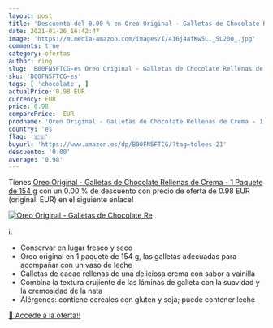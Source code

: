 ```yaml
---
layout: post
title: 'Descuento del 0.00 % en Oreo Original - Galletas de Chocolate Re'
date: 2021-01-26 16:42:47
image: 'https://m.media-amazon.com/images/I/416j4afKw5L._SL200_.jpg'
comments: true
category: ofertas
author: ring
slug: 'B00FN5FTCG-es Oreo Original - Galletas de Chocolate Rellenas de Crema -...'
sku: 'B00FN5FTCG-es'
tags: [ 'chocolate', ]
actualPrice: 0.98 EUR
currency: EUR
price: 0.98
comparePrice:  EUR
prodname: 'Oreo Original - Galletas de Chocolate Rellenas de Crema - 1 Paquete de 154 g'
country: 'es'
flag: '🇪🇸'
buyurl: 'https://www.amazon.es/dp/B00FN5FTCG/?tag=tolees-21'
descuento: '0.00'
average: '0.98'
---
```


Tienes [Oreo Original - Galletas de Chocolate Rellenas de Crema - 1 Paquete de 154 g](https://www.amazon.es/dp/B00FN5FTCG/?tag=tolees-21) con un 0.00 % de descuento con precio de oferta de 0.98 EUR (original:  EUR) en el siguiente enlace!

[![Oreo Original - Galletas de Chocolate Re](https://m.media-amazon.com/images/I/416j4afKw5L._SL200_.jpg)](https://www.amazon.es/dp/B00FN5FTCG/?tag=tolees-21)

ℹ️:

- Conservar en lugar fresco y seco
- Oreo original en 1 paquete de 154 g, las galletas adecuadas para acompañar con un vaso de leche
- Galletas de cacao rellenas de una deliciosa crema con sabor a vainilla
- Combina la textura crujiente de las láminas de galleta con la suavidad y la cremosidad de la nata
- Alérgenos: contiene cereales con gluten y soja; puede contener leche

[🛒 Accede a la oferta!!](https://www.amazon.es/dp/B00FN5FTCG/?tag=tolees-21)
